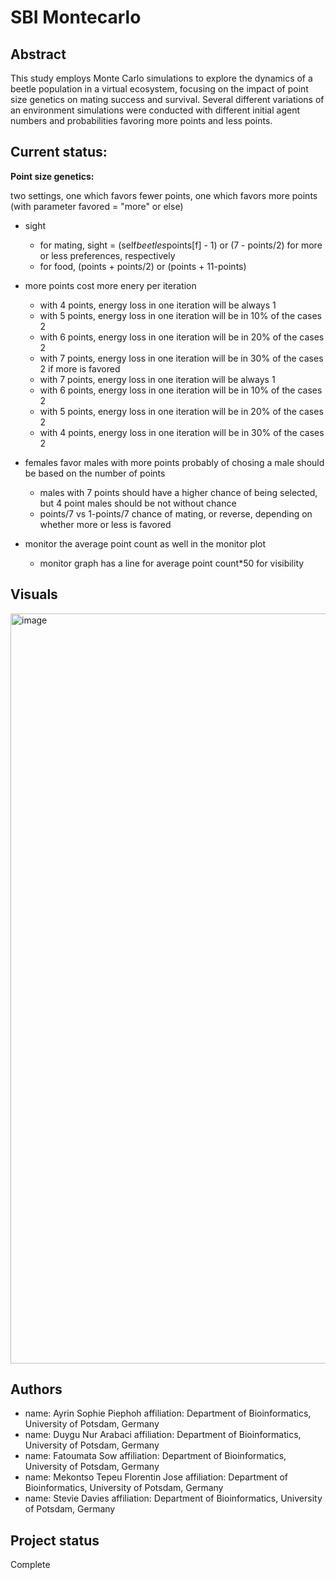 # SBI Montecarlo

## Abstract

This study employs Monte Carlo simulations to explore the dynamics of a beetle population in a virtual ecosystem, focusing on the impact of point size genetics on mating success and survival. Several different variations of an environment simulations were conducted with different initial agent numbers and probabilities favoring more points and less points.

## Current status:
 __Point size genetics:__

two settings, one which favors fewer points, one which favors more points (with parameter favored = "more" or else)

- sight
    - for mating, sight = (self$beetles$points[f] - 1) or (7 - points/2) for more or less preferences, respectively
    - for food, (points + points/2) or (points + 11-points)

- more points cost more enery per iteration
    - with 4 points, energy loss in one iteration will be always 1
    - with 5 points, energy loss in one iteration will be in 10% of the cases 2
    - with 6 points, energy loss in one iteration will be in 20% of the cases 2
    - with 7 points, energy loss in one iteration will be in 30% of the cases 2
    if more is favored
    - with 7 points, energy loss in one iteration will be always 1
    - with 6 points, energy loss in one iteration will be in 10% of the cases 2
    - with 5 points, energy loss in one iteration will be in 20% of the cases 2
    - with 4 points, energy loss in one iteration will be in 30% of the cases 2

- females favor males with more points probably of chosing a male should be based on the number of points 
    - males with 7 points should have a higher chance of being selected, but 4 point males should be not without chance
    - points/7 vs 1-points/7 chance of mating, or reverse, depending on whether more or less is favored 

- monitor the average point count as well in the monitor plot
    - monitor graph has a line for average point count*50 for visibility



## Visuals
<img width="1920" height="1200" alt="image" src="https://github.com/user-attachments/assets/713217aa-3b45-455f-879c-8d1028df932d" />


## Authors
- name: Ayrin Sophie Piephoh
  affiliation: Department of Bioinformatics, University of Potsdam, Germany
- name: Duygu Nur Arabaci
  affiliation: Department of Bioinformatics, University of Potsdam, Germany
- name: Fatoumata Sow
  affiliation: Department of Bioinformatics, University of Potsdam, Germany
- name: Mekontso Tepeu Florentin Jose
  affiliation: Department of Bioinformatics, University of Potsdam, Germany
- name: Stevie Davies
  affiliation: Department of Bioinformatics, University of Potsdam, Germany



## Project status
Complete
